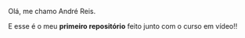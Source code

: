 Olá, me chamo André Reis.

E esse é o meu **primeiro repositório** feito junto com o curso em vídeo!!

